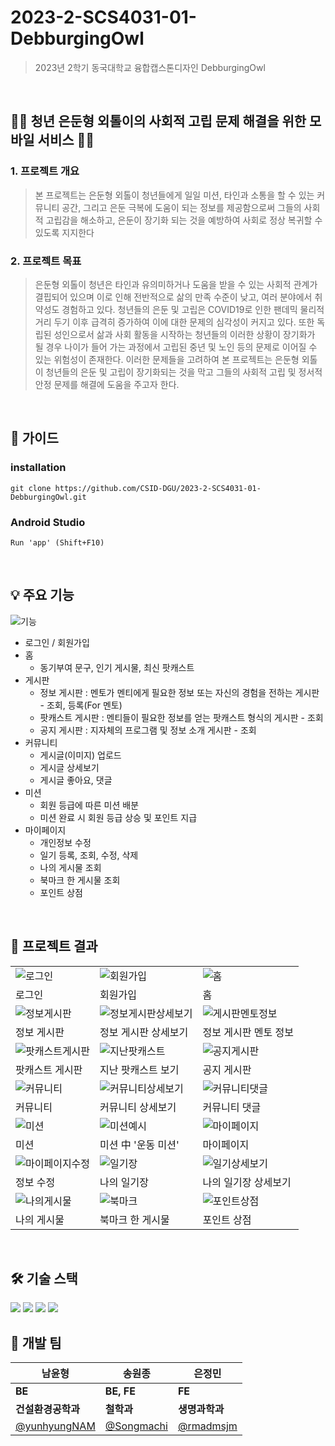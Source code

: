 # 2023-2-SCS4031-01-DebburgingOwl
> 2023년 2학기 동국대학교 융합캡스톤디자인 DebburgingOwl
<br />

##  👩🏻 청년 은둔형 외톨이의 사회적 고립 문제 해결을 위한 모바일 서비스 👨🏻
### 1. 프로젝트 개요
> 본 프로젝트는 은둔형 외톨이 청년들에게 일일 미션, 타인과 소통을 할 수 있는 커뮤니티 공간, 그리고 은둔 극복에 도움이 되는 정보를 제공함으로써 그들의 사회적 고립감을 해소하고, 은둔이 장기화 되는 것을 예방하여 사회로 정상 복귀할 수 있도록 지지한다
### 2. 프로젝트 목표
> 은둔형 외톨이 청년은 타인과 유의미하거나 도움을 받을 수 있는 사회적 관계가 결핍되어 있으며 이로 인해 전반적으로 삶의 만족 수준이 낮고, 여러 분야에서 취약성도 경험하고 있다. 청년들의 은둔 및 고립은 COVID19로 인한 팬데믹 물리적 거리 두기 이후 급격히 증가하여 이에 대한 문제의 심각성이 커지고 있다. 또한 독립된 성인으로서 삶과 사회 활동을 시작하는 청년들의 이러한 상황이 장기화가 될 경우 나이가 들어 가는 과정에서 고립된 중년 및 노인 등의 문제로 이어질 수 있는 위험성이 존재한다. 이러한 문제들을 고려하여 본 프로젝트는 은둔형 외톨이 청년들의 은둔 및 고립이 장기화되는 것을 막고 그들의 사회적 고립 및 정서적 안정 문제를 해결에 도움을 주고자 한다.
<br />

## 🔑 가이드
### installation
```
git clone https://github.com/CSID-DGU/2023-2-SCS4031-01-DebburgingOwl.git
```
### Android Studio
```
Run 'app' (Shift+F10)
```
<br />

## 💡 주요 기능
![기능](https://github.com/CSID-DGU/2023-2-SCS4031-01-DebburgingOwl/assets/125721217/16672ca4-5abd-403a-b6db-94d7cf430589)
* 로그인 / 회원가입
* 홈
  * 동기부여 문구, 인기 게시물, 최신 팟캐스트
* 게시판
  * 정보 게시판 : 멘토가 멘티에게 필요한 정보 또는 자신의 경험을 전하는 게시판 - 조회, 등록(For 멘토)
  * 팟캐스트 게시판 : 멘티들이 필요한 정보를 얻는 팟캐스트 형식의 게시판 - 조회
  * 공지 게시판 : 지자체의 프로그램 및 정보 소개 게시판 - 조회
* 커뮤니티
  * 게시글(이미지) 업로드
  * 게시글 상세보기
  * 게시글 좋아요, 댓글
* 미션
  * 회원 등급에 따른 미션 배분
  * 미션 완료 시 회원 등급 상승 및 포인트 지급
* 마이페이지
  * 개인정보 수정
  * 일기 등록, 조회, 수정, 삭제
  * 나의 게시물 조회
  * 북마크 한 게시물 조회
  * 포인트 상점
<br />

## 📱 프로젝트 결과
|  |  |  |
| -------------- | -------------- | -------------- |
|![로그인](https://github.com/CSID-DGU/2023-2-SCS4031-01-DebburgingOwl/assets/125721217/58d93c9a-0e03-48e1-aca6-cf18f5e8733e)|![회원가입](https://github.com/CSID-DGU/2023-2-SCS4031-01-DebburgingOwl/assets/125721217/ccb861f6-5190-4f0d-b7ba-53b211786f60)|![홈](https://github.com/CSID-DGU/2023-2-SCS4031-01-DebburgingOwl/assets/125721217/7f2ebfa5-49f7-49dc-8216-f1656ee629d5)|
|로그인|회원가입|홈|
|![정보게시판](https://github.com/CSID-DGU/2023-2-SCS4031-01-DebburgingOwl/assets/125721217/41532398-cd70-4e36-a133-b7367cdd8e2b)|![정보게시판상세보기](https://github.com/CSID-DGU/2023-2-SCS4031-01-DebburgingOwl/assets/125721217/cc383109-6264-40ee-b37f-7b2a04453fdc)|![게시판멘토정보](https://github.com/CSID-DGU/2023-2-SCS4031-01-DebburgingOwl/assets/125721217/4b69d999-1f1b-42b5-9e9b-28d483ff471e)|
|정보 게시판|정보 게시판 상세보기|정보 게시판 멘토 정보|
|![팟캐스트게시판](https://github.com/CSID-DGU/2023-2-SCS4031-01-DebburgingOwl/assets/125721217/166d52ea-a7c7-4d5a-8204-59f83820b5a9)|![지난팟캐스트](https://github.com/CSID-DGU/2023-2-SCS4031-01-DebburgingOwl/assets/125721217/f0c5b53d-e43e-48de-91de-d18b35dbff00)|![공지게시판](https://github.com/CSID-DGU/2023-2-SCS4031-01-DebburgingOwl/assets/125721217/2ce3a6f7-32eb-4444-848a-5dfbb645b6c0)|
|팟캐스트 게시판|지난 팟캐스트 보기|공지 게시판|
|![커뮤니티](https://github.com/CSID-DGU/2023-2-SCS4031-01-DebburgingOwl/assets/125721217/b249780c-43c4-4103-b35d-a1c5b82d2411)|![커뮤니티상세보기](https://github.com/CSID-DGU/2023-2-SCS4031-01-DebburgingOwl/assets/125721217/7bd42a99-286a-414c-bc07-e4bb3dd9d08a)|![커뮤니티댓글](https://github.com/CSID-DGU/2023-2-SCS4031-01-DebburgingOwl/assets/125721217/0b721903-ed95-4d21-91fc-770a9c804f33)|
|커뮤니티|커뮤니티 상세보기|커뮤니티 댓글|
|![미션](https://github.com/CSID-DGU/2023-2-SCS4031-01-DebburgingOwl/assets/125721217/571a53b2-8eb4-4b3e-918a-115cf5c2d8fd)|![미션예시](https://github.com/CSID-DGU/2023-2-SCS4031-01-DebburgingOwl/assets/125721217/d5a4c084-723a-414b-bb00-7282cf24c55b)|![마이페이지](https://github.com/CSID-DGU/2023-2-SCS4031-01-DebburgingOwl/assets/125721217/829e41ab-7de5-447c-9b19-374623b65dd5)|
|미션|미션 中 '운동 미션'|마이페이지|
|![마이페이지수정](https://github.com/CSID-DGU/2023-2-SCS4031-01-DebburgingOwl/assets/125721217/326549a0-875a-4179-9207-d5ca73b3f511)|![일기장](https://github.com/CSID-DGU/2023-2-SCS4031-01-DebburgingOwl/assets/125721217/6635b7f4-34ab-4d6f-9609-1d9d2d79dd3b)|![일기상세보기](https://github.com/CSID-DGU/2023-2-SCS4031-01-DebburgingOwl/assets/125721217/ecb90da2-e194-4b34-8829-8dc1527b7477)|
|정보 수정|나의 일기장|나의 일기장 상세보기|
|![나의게시물](https://github.com/CSID-DGU/2023-2-SCS4031-01-DebburgingOwl/assets/125721217/e8f708cd-976f-4889-9636-239b4c77bbbe)|![북마크](https://github.com/CSID-DGU/2023-2-SCS4031-01-DebburgingOwl/assets/125721217/5f2dc632-0ba5-4f10-9852-2c8c603e53b6)|![포인트상점](https://github.com/CSID-DGU/2023-2-SCS4031-01-DebburgingOwl/assets/125721217/f0b4557b-52ee-4b3a-9907-9f9189e2bce3)|
|나의 게시물|북마크 한 게시물|포인트 상점|
<br />

## 🛠️ 기술 스택
<img src="https://img.shields.io/badge/androidstudio-3DDC84?style=for-the-badge&logo=androidstudio&logoColor=white">
<img src="https://img.shields.io/badge/firebase-FFCA28?style=for-the-badge&logo=firebase&logoColor=white">
<img src="https://img.shields.io/badge/github-181717?style=for-the-badge&logo=github&logoColor=white">
<img src="https://img.shields.io/badge/git-F05032?style=for-the-badge&logo=git&logoColor=white">
<br />

## 👥 개발 팀
|**남윤형**|**송원종**|**은정민**|
|---|---|---|
|**BE**|**BE, FE**|**FE**|
|**건설환경공학과**|**철학과**|**생명과학과**|
|[@yunhyungNAM](https://github.com/yunhyungNAM)|[@Songmachi](https://github.com/Songmachi)|[@rmadmsjm](https://github.com/rmadmsjm)|
